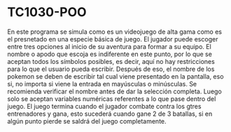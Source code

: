 # TC1030-POO
En este programa se simula como es un videojuego de alta gama como es el presnetado en una especie básica de juego. El jugador puede escoger entre tres opciones al inicio de su aventura para formar a su equipo. El nombre o apodo que escoja es indiferente en este punto, por lo que se aceptan todos los símbolos posibles, es decir, aquí no hay restricciones para lo que el usuario pueda escribir. Después de eso, el nombre de los pokemon se deben de escribir tal cual viene presentado en la pantalla, eso si, no importa si viene la entrada en mayúsculas o minúsculas. Se recomienda verificar el nombre antes de dar la selección completa. Luego solo se aceptan variables numéricas referentes a lo que pase dentro del juego. El juego termina cuando el jugador combate contra los gtres entrenadores y gana, esto sucederá cuando gane 2 de 3 batallas, si en algún punto pierde se saldrá del juego completamente.

